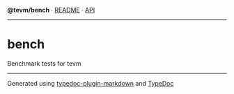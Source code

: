**@tevm/bench** ∙ [README](README.md) ∙ [API](API.md)

***

# bench

Benchmark tests for tevm

***
Generated using [typedoc-plugin-markdown](https://www.npmjs.com/package/typedoc-plugin-markdown) and [TypeDoc](https://typedoc.org/)
